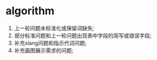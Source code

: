 # algorithm


1. 上一轮问题未标准化或保留词缺失;
2. 部分标准问题和上一轮问题出现表中字段的简写或错误字段;
3. 补充slang问题和指示代词问题;
4. 补充画图展示需求的问题;